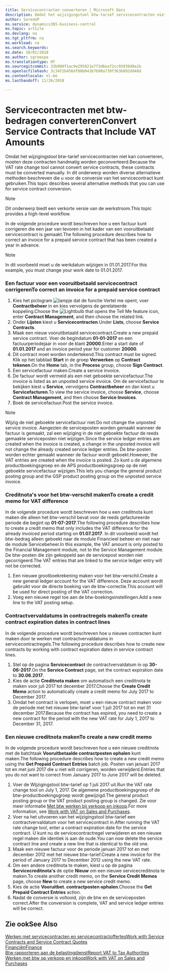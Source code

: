 ```yaml
---
title: Servicecontracten converteren | Microsoft Docs
description: Omdat het wijzigingstool btw-tarief servicecontracten niet kan converteren, moeten deze contracten handmatig worden geconverteerd. In dit onderwerp worden diverse alternatieve methoden beschreven die u voor de conversie van het servicecontract kunt gebruiken.
author: SorenGP
ms.service: dynamics365-business-central
ms.topic: article
ms.devlang: na
ms.tgt_pltfrm: na
ms.workload: na
ms.search.keywords: 
ms.date: 10/01/2018
ms.author: sgroespe
ms.translationtype: HT
ms.sourcegitcommit: 33b900f1ac9e295921e7f3d6ea72cc93939d8a1b
ms.openlocfilehash: 3c34f2b456df88b043b7b90a739f363b892dd48d
ms.contentlocale: nl-be
ms.lasthandoff: 11/26/2018

---
```

# <a name="convert-service-contracts-that-include-vat-amounts"></a><span data-ttu-id="4c8f5-104">Servicecontracten met btw-bedragen converteren</span><span class="sxs-lookup"><span data-stu-id="4c8f5-104">Convert Service Contracts that Include VAT Amounts</span></span>
<span data-ttu-id="4c8f5-105">Omdat het wijzigingstool btw-tarief servicecontracten niet kan converteren, moeten deze contracten handmatig worden geconverteerd.</span><span class="sxs-lookup"><span data-stu-id="4c8f5-105">Because the VAT rate change tool cannot convert service contracts, these contracts must be converted manually.</span></span> <span data-ttu-id="4c8f5-106">In dit onderwerp worden diverse alternatieve methoden beschreven die u voor de conversie van het servicecontract kunt gebruiken.</span><span class="sxs-lookup"><span data-stu-id="4c8f5-106">This topic describes several alternative methods that you can use for service contract conversion.</span></span>  

> [!NOTE]  
>  <span data-ttu-id="4c8f5-107">Dit onderwerp biedt een verkorte versie van de werkstroom.</span><span class="sxs-lookup"><span data-stu-id="4c8f5-107">This topic provides a high-level workflow.</span></span>  

 <span data-ttu-id="4c8f5-108">In de volgende procedure wordt beschreven hoe u een factuur kunt corrigeren die een jaar van tevoren in het kader van een vooruitbetaald servicecontract is gemaakt.</span><span class="sxs-lookup"><span data-stu-id="4c8f5-108">The following procedure describes how to correct an invoice for a prepaid service contract that has been created a year in advance.</span></span>  

> [!NOTE]  
>  <span data-ttu-id="4c8f5-109">In dit voorbeeld moet u de werkdatum wijzigen in 01.01.2017.</span><span class="sxs-lookup"><span data-stu-id="4c8f5-109">For this example, you must change your work date to 01.01.2017.</span></span>  

### <a name="to-correct-an-invoice-for-a-prepaid-service-contract"></a><span data-ttu-id="4c8f5-110">Een factuur voor een vooruitbetaald servicecontract corrigeren</span><span class="sxs-lookup"><span data-stu-id="4c8f5-110">To correct an invoice for a prepaid service contract</span></span>  
1. <span data-ttu-id="4c8f5-111">Kies het pictogram ![lampje dat de functie Vertel me opent](media/ui-search/search_small.png "Vertel me wat u wilt doen"), voer **Contractbeheer** in en kies vervolgens de gerelateerde koppeling.</span><span class="sxs-lookup"><span data-stu-id="4c8f5-111">Choose the ![Lightbulb that opens the Tell Me feature](media/ui-search/search_small.png "Tell me what you want to do") icon, enter **Contract Management**, and then choose the related link.</span></span>  
2. <span data-ttu-id="4c8f5-112">Onder **Lijsten** kiest u **Servicecontracten**.</span><span class="sxs-lookup"><span data-stu-id="4c8f5-112">Under **Lists**, choose **Service Contracts**.</span></span>  
3. <span data-ttu-id="4c8f5-113">Maak een nieuw vooruitbetaald servicecontract.</span><span class="sxs-lookup"><span data-stu-id="4c8f5-113">Create a new prepaid service contract.</span></span> <span data-ttu-id="4c8f5-114">Voer de begindatum **01-01-2017** en een factuurperiodejaar in voor de klant **20000**.</span><span class="sxs-lookup"><span data-stu-id="4c8f5-114">Enter a start date of **01.01.2017** and an invoice period year for customer **20000**.</span></span>  
4. <span data-ttu-id="4c8f5-115">Dit contract moet worden ondertekend.</span><span class="sxs-lookup"><span data-stu-id="4c8f5-115">This contract must be signed.</span></span> <span data-ttu-id="4c8f5-116">Klik op het tabblad **Start** in de groep **Verwerken** op **Contract tekenen**.</span><span class="sxs-lookup"><span data-stu-id="4c8f5-116">On the **Home** tab, in the **Process** group, choose **Sign Contract**.</span></span>  
5. <span data-ttu-id="4c8f5-117">Een servicefactuur maken.</span><span class="sxs-lookup"><span data-stu-id="4c8f5-117">Create a service invoice.</span></span>
6. <span data-ttu-id="4c8f5-118">De factuur wordt vermeld als een niet geboekte servicefactuur.</span><span class="sxs-lookup"><span data-stu-id="4c8f5-118">The invoice is listed as an unposted service invoice.</span></span> <span data-ttu-id="4c8f5-119">Om de servicefactuur te bekijken kiest u **Service**, vervolgens **Contractbeheer** en dan kiest u **Servicefacturen**.</span><span class="sxs-lookup"><span data-stu-id="4c8f5-119">To view the service invoice, choose **Service**, choose **Contract Management**, and then choose **Service Invoices**.</span></span>  
7. <span data-ttu-id="4c8f5-120">Boek de servicefactuur.</span><span class="sxs-lookup"><span data-stu-id="4c8f5-120">Post the service invoice.</span></span>  

> [!NOTE]  
>  <span data-ttu-id="4c8f5-121">Wijzig de niet geboekte servicefactuur niet.</span><span class="sxs-lookup"><span data-stu-id="4c8f5-121">Do not change the unposted service invoice.</span></span> <span data-ttu-id="4c8f5-122">Aangezien de serviceposten worden gemaakt wanneer de factuur is gemaakt, zal een wijziging in de niet geboekte factuur de reeds gemaakte serviceposten niet wijzigen.</span><span class="sxs-lookup"><span data-stu-id="4c8f5-122">Since the service ledger entries are created when the invoice is created, a change in the unposted invoice will not change the already created service ledger entries.</span></span> <span data-ttu-id="4c8f5-123">De btw-posten worden echter gemaakt wanneer de factuur wordt geboekt.</span><span class="sxs-lookup"><span data-stu-id="4c8f5-123">However, the VAT entries are created when the invoice is posted.</span></span> <span data-ttu-id="4c8f5-124">Zo kunt u de algemene productboekingsgroep en de APS productboekingsgroep op de niet geboekte servicefactuur wijzigen.</span><span class="sxs-lookup"><span data-stu-id="4c8f5-124">This lets you change the general product posting group and the GSP product posting group on the unposted service invoice.</span></span>  

### <a name="to-create-a-credit-memo-for-vat-difference"></a><span data-ttu-id="4c8f5-125">Creditnota's voor het btw-verschil maken</span><span class="sxs-lookup"><span data-stu-id="4c8f5-125">To create a credit memo for VAT difference</span></span>  
<span data-ttu-id="4c8f5-126">In de volgende procedure wordt beschreven hoe u een creditnota kunt maken die alleen het btw-verschil bevat voor de reeds gefactureerde periode die begint op **01-07-2017**.</span><span class="sxs-lookup"><span data-stu-id="4c8f5-126">The following procedure describes how to create a credit memo that only includes the VAT difference for the already invoiced period starting on **01.07.2017**.</span></span> <span data-ttu-id="4c8f5-127">In dit voorbeeld wordt het btw-bedrag alleen geboekt naar de module Financieel beheer en niet naar de module Servicebeheer.</span><span class="sxs-lookup"><span data-stu-id="4c8f5-127">In this example, the VAT amount is only posted to the Financial Management module, not to the Service Management module.</span></span> <span data-ttu-id="4c8f5-128">De btw-posten die zijn gekoppeld aan de servicepost worden niet gecorrigeerd.</span><span class="sxs-lookup"><span data-stu-id="4c8f5-128">The VAT entries that are linked to the service ledger entry will not be corrected.</span></span>  

1. <span data-ttu-id="4c8f5-129">Een nieuwe grootboekrekening maken voor het btw-verschil.</span><span class="sxs-lookup"><span data-stu-id="4c8f5-129">Create a new general ledger account for the VAT difference.</span></span> <span data-ttu-id="4c8f5-130">Deze account wordt gebruikt voor de directe boeking van de btw-correctie.</span><span class="sxs-lookup"><span data-stu-id="4c8f5-130">This account will be used for direct posting of the VAT correction.</span></span>  
2. <span data-ttu-id="4c8f5-131">Voeg een nieuwe regel toe aan de btw-boekingsinstellingen.</span><span class="sxs-lookup"><span data-stu-id="4c8f5-131">Add a new line to the VAT posting setup.</span></span>  

### <a name="to-create-contract-expiration-dates-in-contract-lines"></a><span data-ttu-id="4c8f5-132">Contractvervaldatums in contractregels maken</span><span class="sxs-lookup"><span data-stu-id="4c8f5-132">To create contract expiration dates in contract lines</span></span>  
<span data-ttu-id="4c8f5-133">In de volgende procedure wordt beschreven hoe u nieuwe contracten kunt maken door te werken met contractvervaldatums in servicecontractregels.</span><span class="sxs-lookup"><span data-stu-id="4c8f5-133">The following procedure describes how to create new contracts by working with contract expiration dates in service contract lines.</span></span>  

1. <span data-ttu-id="4c8f5-134">Stel op de pagina **Servicecontract** de contractvervaldatum in op **30-06-2017**.</span><span class="sxs-lookup"><span data-stu-id="4c8f5-134">On the **Service Contract** page, set the contract expiration date to **30.06.2017**.</span></span>  
2. <span data-ttu-id="4c8f5-135">Kies de actie **Creditnota maken** om automatisch een creditnota te maken voor juli 2017 tot december 2017.</span><span class="sxs-lookup"><span data-stu-id="4c8f5-135">Choose the **Create Credit Memo** action to automatically create a credit memo for July 2017 to December 2017.</span></span>  
3. <span data-ttu-id="4c8f5-136">Omdat het contract is verlopen, moet u een nieuw contract maken voor de periode met het nieuwe btw-tarief voor 1 juli 2017 tot en met 31 december 2017.</span><span class="sxs-lookup"><span data-stu-id="4c8f5-136">Because the contract has expired, you need to create a new contract for the period with the new VAT rate for July 1, 2017 to December 31, 2017.</span></span>  

### <a name="to-create-a-new-credit-memo"></a><span data-ttu-id="4c8f5-137">Een nieuwe creditnota maken</span><span class="sxs-lookup"><span data-stu-id="4c8f5-137">To create a new credit memo</span></span>  
<span data-ttu-id="4c8f5-138">In de volgende procedure wordt beschreven hoe u een nieuwe creditnota met de batchtaak **Vooruitbetaalde contractposten ophalen** kunt maken.</span><span class="sxs-lookup"><span data-stu-id="4c8f5-138">The following procedure describes how to create a new credit memo using the **Get Prepaid Contract Entries** batch job.</span></span> <span data-ttu-id="4c8f5-139">Posten van januari 2017 tot en met juni 2017 die u niet wilt corrigeren, worden verwijderd.</span><span class="sxs-lookup"><span data-stu-id="4c8f5-139">Entries that you do not want to correct from January 2017 to June 2017 will be deleted.</span></span>  

1. <span data-ttu-id="4c8f5-140">Voer de Wijzigingstool btw-tarief op 1 juli 2017 uit.</span><span class="sxs-lookup"><span data-stu-id="4c8f5-140">Run the VAT rate change tool on July 1, 2017.</span></span> <span data-ttu-id="4c8f5-141">De algemene productboekingsgroep of de btw-productboekingsgroep wordt gewijzigd.</span><span class="sxs-lookup"><span data-stu-id="4c8f5-141">The general product posting group or the VAT product posting group is changed.</span></span> <span data-ttu-id="4c8f5-142">Zie voor meer informatie [Met btw werken bij verkoop en inkoop](finance-work-with-vat.md).</span><span class="sxs-lookup"><span data-stu-id="4c8f5-142">For more information, see [Work with VAT on Sales and Purchases](finance-work-with-vat.md).</span></span>  
2. <span data-ttu-id="4c8f5-143">Voer na het uitvoeren van het wijzigingstool btw-tarief een contractvervaldatum voor het servicecontract in.</span><span class="sxs-lookup"><span data-stu-id="4c8f5-143">After running the VAT rate change tool, enter a contract expiration date for the service contract.</span></span> <span data-ttu-id="4c8f5-144">U kunt nu de servicecontractregel verwijderen en een nieuwe regel maken die identiek is aan de oude.</span><span class="sxs-lookup"><span data-stu-id="4c8f5-144">You can now delete the service contract line and create a new line that is identical to the old one.</span></span>  
3. <span data-ttu-id="4c8f5-145">Maak een nieuwe factuur voor de periode januari 2017 tot en met december 2012 met het nieuwe btw-tarief.</span><span class="sxs-lookup"><span data-stu-id="4c8f5-145">Create a new invoice for the period of January 2017 to December 2012 using the new VAT rate.</span></span>  
4. <span data-ttu-id="4c8f5-146">Om een andere creditnota te maken, kiest u op de pagina **Servicecreditnota's** de optie **Nieuw** om een nieuwe servicecreditnota te maken.</span><span class="sxs-lookup"><span data-stu-id="4c8f5-146">To create another credit memo, on the **Service Credit Memos** page, choose **New** to create a new service credit memo.</span></span>  
5. <span data-ttu-id="4c8f5-147">Kies de actie **Vooruitbet. contractposten ophalen**.</span><span class="sxs-lookup"><span data-stu-id="4c8f5-147">Choose the **Get Prepaid Contract Entries** action.</span></span>  
6. <span data-ttu-id="4c8f5-148">Nadat de conversie is voltooid, zijn de btw en de serviceposten correct.</span><span class="sxs-lookup"><span data-stu-id="4c8f5-148">After the conversion is complete, VAT and service ledger entries will be correct.</span></span>  

## <a name="see-also"></a><span data-ttu-id="4c8f5-149">Zie ook</span><span class="sxs-lookup"><span data-stu-id="4c8f5-149">See Also</span></span>  
[<span data-ttu-id="4c8f5-150">Werken met servicecontracten en servicecontractoffertes</span><span class="sxs-lookup"><span data-stu-id="4c8f5-150">Work with Service Contracts and Service Contract Quotes</span></span>](service-how-to-create-service-contracts-and-service-contract-quotes.md)  
[<span data-ttu-id="4c8f5-151">Financiën</span><span class="sxs-lookup"><span data-stu-id="4c8f5-151">Finance</span></span>](finance.md)  
[<span data-ttu-id="4c8f5-152">Btw rapporteren aan de belastingdienst</span><span class="sxs-lookup"><span data-stu-id="4c8f5-152">Report VAT to Tax Authorities</span></span>](finance-how-report-vat.md)  
[<span data-ttu-id="4c8f5-153">Werken met btw op verkoop en inkoop</span><span class="sxs-lookup"><span data-stu-id="4c8f5-153">Work with VAT on Sales and Purchases</span></span>](finance-work-with-vat.md)  

